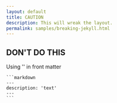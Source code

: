 ```yaml
---
layout: default
title: CAUTION
description: This will wreak the layout.
permalink: samples/breaking-jekyll.html
---
```

## DON'T DO THIS

Using '' in front matter

	```markdown
	---
  	description: 'text' 
  	---
	```
